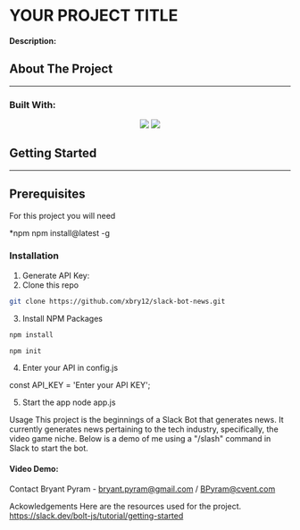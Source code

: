 # YOUR PROJECT TITLE

#### Description:

## About The Project
<hr>

### Built With:
<p align="center">
    <img src="https://img.shields.io/badge/Javascript-yellow" />
     <img src="https://img.shields.io/badge/-node.js-green" />
</p>

<!-- GETTING STARTED -->

## Getting Started
<hr>

## Prerequisites 
For this project you will need 

*npm
npm install@latest -g

### Installation
1. Generate API Key: 
2. Clone this repo
``` sh
git clone https://github.com/xbry12/slack-bot-news.git
```
3. Install NPM Packages 
``` sh 
npm install 
```
``` sh
npm init 
 ```

4. Enter your API in config.js

const API_KEY = 'Enter your API KEY';

5. Start the app 
node app.js


Usage 
This project is the beginnings of a Slack Bot that generates news. It currently generates news pertaining to the tech industry, specifically, the video game niche. 
Below is a demo of me using a "/slash" command in Slack to start the bot. 

#### Video Demo:  <URL HERE>


Contact
Bryant Pyram - bryant.pyram@gmail.com / BPyram@cvent.com

Ackowledgements 
Here are the resources used for the project. 
https://slack.dev/bolt-js/tutorial/getting-started
